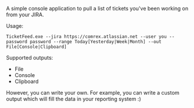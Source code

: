 A simple console application to pull a list of tickets you've been working on from your JIRA.

Usage:

```TicketFeed.exe --jira https://comrex.atlassian.net --user you --password password --range Today[Yesterday|Week|Month] --out File[Console|Clipboard]```

Supported outputs:
* File
* Console
* Clipboard

However, you can write your own. For example, you can write a custom output which will fill the data in your reporting system :)
